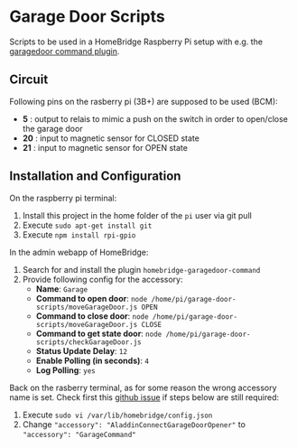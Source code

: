 # Garage Door Scripts

Scripts to be used in a HomeBridge Raspberry Pi setup with e.g. the [garagedoor command plugin](https://github.com/apexad/homebridge-garagedoor-command).

## Circuit

Following pins on the rasberry pi (3B+) are supposed to be used (BCM):

- **5** : output to relais to mimic a push on the switch in order to open/close the garage door
- **20** : input to magnetic sensor for CLOSED state
- **21** : input to magnetic sensor for OPEN state

## Installation and Configuration

On the raspberry pi terminal:

1. Install this project in the home folder of the `pi` user via git pull
2. Execute `sudo apt-get install git`
3. Execute `npm install rpi-gpio`

In the admin webapp of HomeBridge:

1. Search for and install the plugin `homebridge-garagedoor-command`
2. Provide following config for the accessory:
   - **Name**: `Garage`
   - **Command to open door**: `node /home/pi/garage-door-scripts/moveGarageDoor.js OPEN`
   - **Command to close door**: `node /home/pi/garage-door-scripts/moveGarageDoor.js CLOSE`
   - **Command to get state door**: `node /home/pi/garage-door-scripts/checkGarageDoor.js`
   - **Status Update Delay**: `12`
   - **Enable Polling (in seconds)**: `4`
   - **Log Polling**: `yes`

Back on the rasberry terminal, as for some reason the wrong accessory name is set. Check first this [github issue](https://github.com/apexad/homebridge-garagedoor-command/issues/22) if steps below are still required:

1. Execute `sudo vi /var/lib/homebridge/config.json`
2. Change `"accessory": "AladdinConnectGarageDoorOpener"` to `"accessory": "GarageCommand"`
